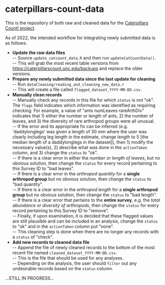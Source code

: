 # caterpillars-count-data

This is the repository of both raw and cleaned data for the [Caterpillars Count! project](https://caterpillarscount.unc.edu).

As of 2022, the intended workflow for integrating newly submitted data is as follows:  

* **Update the raw data files**  
-- Source `update_catcount_data.R` and then run `updateCatCountData()`.  
-- This will grab the most recent table versions from https://caterpillarscount.unc.edu/backups and replace the older versions.  
* **Prepare any newly submitted data since the last update for cleaning**  
-- Run `dataCleaning/reading_and_cleaning_new_data.r`  
-- This will create a file called `flagged_dataset_YYYY-MM-DD.csv`.  
* **Manually clean records**  
-- Manually check any records in this file for which `status` is not "ok". The `flags` field indicates which information was identified as requiring checking. For example, a value of "ants numLeaves rareArthDiv" indicates that 1) either the number or length of ants, 2) the number of leaves, and 3) the diversity of rare arthropod groups were all unusual.  
-- If the error and its appropriate fix can be inferred (e.g. 'daddylonglegs' was given a length of 30 mm where the user was clearly including leg length in the estimate, change length to 5 [the median length of a daddylonglegs in the dataset]), then 1) modify the necessary value(s), 2) describe what was done in the `actionTaken` column, and 3) change the `status` to "ok".  
-- If there is a clear error in either the _number or length of leaves_, but no obvious solution, then change the `status` for every record pertaining to this Survey ID to "bad leaves".  
-- If there is a clear error in the _arthropod quantity_ for a **single arthropod group** but no obvious solution, then change the `status` to "bad quantity".  
-- If there is a clear error in the _arthropod length_ for a **single arthropod group** but no obvious solution, then change the `status` to "bad length".  
-- If there is a clear error that pertains to the **entire survey**, e.g. the _total abundance or diversity of arthropods_, then change the `status` for every record pertaining to this Survey ID to "remove".  
-- Finally, if upon examination, it is decided that these flagged values are still plausible and can be included in an analysis, change the `status` to "ok" and in the `actionTaken` column put "none".  
-- This cleaning step is done when there are no longer any records with a `status` of "check".  
* **Add new records to cleaned data file**  
-- Append the file of newly cleaned records to the bottom of the most recent file named `cleaned_dataset_YYYY-MM-DD.csv`.  
-- This is the file that should be used for any analyses.  
-- Depending on the analysis, the user should `filter` out any undesirable records based on the `status` column.  


...STILL IN PROGRESS...
